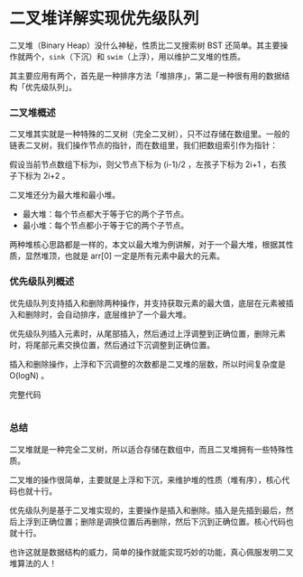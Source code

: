 # 二叉堆详解实现优先级队列

二叉堆（Binary Heap）没什么神秘，性质比二叉搜索树 BST 还简单。其主要操作就两个，`sink`（下沉）和 `swim`（上浮），用以维护二叉堆的性质。

其主要应用有两个，首先是一种排序方法「堆排序」，第二是一种很有用的数据结构「优先级队列」。


### 二叉堆概述

二叉堆其实就是一种特殊的二叉树（完全二叉树），只不过存储在数组里。一般的链表二叉树，我们操作节点的指针，而在数组里，我们把数组索引作为指针：

假设当前节点数组下标为i，则父节点下标为 (i-1)/2 ，左孩子下标为 2i+1 ，右孩子下标为 2i+2 。

二叉堆还分为最大堆和最小堆。
- 最大堆：每个节点都大于等于它的两个子节点。
- 最小堆：每个节点都小于等于它的两个子节点。

两种堆核心思路都是一样的，本文以最大堆为例讲解，对于一个最大堆，根据其性质，显然堆顶，也就是 arr[0] 一定是所有元素中最大的元素。

### 优先级队列概述

优先级队列支持插入和删除两种操作，并支持获取元素的最大值，底层在元素被插入和删除时，会自动排序，底层维护了一个最大堆。

优先级队列插入元素时，从尾部插入，然后通过上浮调整到正确位置，删除元素时，将尾部元素交换位置，然后通过下沉调整到正确位置。

插入和删除操作，上浮和下沉调整的次数都是二叉堆的层数，所以时间复杂度是 O(logN) 。

完整代码
```C++
```

### 总结

二叉堆就是一种完全二叉树，所以适合存储在数组中，而且二叉堆拥有一些特殊性质。

二叉堆的操作很简单，主要就是上浮和下沉，来维护堆的性质（堆有序），核心代码也就十行。

优先级队列是基于二叉堆实现的，主要操作是插入和删除。插入是先插到最后，然后上浮到正确位置；删除是调换位置后再删除，然后下沉到正确位置。核心代码也就十行。

也许这就是数据结构的威力，简单的操作就能实现巧妙的功能，真心佩服发明二叉堆算法的人！
